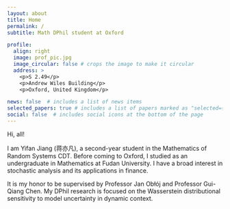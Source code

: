 ```yaml
---
layout: about
title: Home
permalink: /
subtitle: Math DPhil student at Oxford

profile:
  align: right
  image: prof_pic.jpg
  image_circular: false # crops the image to make it circular
  address: >
    <p>S 2.49</p>
    <p>Andrew Wiles Building</p>
    <p>Oxford, United Kingdom</p>

news: false  # includes a list of news items
selected_papers: true # includes a list of papers marked as "selected={true}"
social: false  # includes social icons at the bottom of the page
---
```


Hi, all!

I am Yifan Jiang (蒋亦凡), a second-year student in the Mathematics of Random Systems CDT.
Before coming to Oxford, I studied as an undergraduate in Mathematics at Fudan University.
I have a broad interest in stochastic analysis and its applications in finance.

It is my honor to be supervised by Professor Jan Obłój and Professor Gui-Qiang Chen.
My DPhil research is focused on the Wasserstein distributional sensitivity to model uncertainty in dynamic context.
